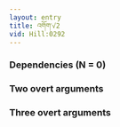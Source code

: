 ```yaml
---
layout: entry
title: འགོག་√2
vid: Hill:0292
---
```

### Dependencies (N = 0)


### Two overt arguments


### Three overt arguments
